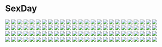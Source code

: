 # SexDay
![](https://konachan.com/image/6c231ea4ae9597682befe4a896bd5c50/Konachan.com%20-%20146348%202girls%20blush%20brown_hair%20butterfly%20flowers%20green_eyes%20hat%20kotobamaru%20original%20red_eyes%20shorts%20thighhighs%20twintails.jpg)
![](https://konachan.com/image/64f41d95fde5e798672a368bd3f1f31c/Konachan.com%20-%20275733%20aqua_eyes%20black_hair%20bow%20braids%20clouds%20gray_hair%20kneehighs%20long_hair%20nijisanji%20pantyhose%20petals%20ponytail%20purple_hair%20rainbow%20short_hair%20skirt%20sky%20tie.jpg)
![](https://konachan.com/image/ca8bba407e1a3f5f2a8e88dfba54a7d2/Konachan.com%20-%20238997%20aliasing%20anthropomorphism%20breasts%20dress%20gloves%20kemono_friends%20long_hair%20pantyhose%20ponytail%20tamakou%20white-naped_crane_%28kemono_friends%29%20wings.jpg)
![](https://konachan.com/image/e6250a7d2444b94d25d1746a071d9665/Konachan.com%20-%2019111%20all_male%20gaara%20male%20naruto.jpg)
![](https://konachan.com/image/6652b83c083d1595e68b028f164ab92e/Konachan.com%20-%20251615%202girls%20anthropomorphism%20blonde_hair%20blush%20brown_hair%20candy%20fireworks%20japanese_clothes%20long_hair%20ro-500_%28kancolle%29%20twintails%20yonjyuugo%20yukata.jpg)
![](https://konachan.com/jpeg/71c36485eaf5b32dfdf3875bc913e2bc/Konachan.com%20-%20205345%20ass%20barefoot%20bikini%20blonde_hair%20blue_eyes%20breasts%20cleavage%20date_wingfield_reiko%20erect_nipples%20fault%20long_hair%20scan%20swimsuit%20taka_tony%20underboob.jpg)
![](https://konachan.com/image/2632d3985de326140aabe6c93f9f4498/Konachan.com%20-%2014410%20anthropomorphism%20club_maniax%20horns%20hug%20lindows%20linspire%20linux%20longhorn%20moon%20nakamura_tatsunori%20os-tan%20vista%20windows.jpg)
![](https://konachan.com/image/cddf512003bf8ac5c00522347d7647bc/Konachan.com%20-%20213709%20book%20braids%20breasts%20cleavage%20leaves%20long_hair%20necklace%20orange_eyes%20orange_hair%20original%20paper%20pointed_ears%20vetina%20wristwear.jpg)
![](https://konachan.com/jpeg/da2f44435e97c06153f1576f0bc9b1be/Konachan.com%20-%20209225%20anthropomorphism%20bow_%28weapon%29%20brown_hair%20japanese_clothes%20kaga_%28kancolle%29%20kantai_collection%20mku%20ponytail%20weapon.jpg)
![](https://konachan.com/image/178c39d67b13042a71d5734d944d38f5/Konachan.com%20-%2051530%20kannagi_crazy_shrine_maidens%20nagi%20nurse.jpg)
![](https://konachan.com/image/8c66b27d5d85232b92029ab0e989c5d2/Konachan.com%20-%20107972%20ano_hi_mita_hana_no_namae_wo_bokutachi_wa_mada_shiranai%20honma_meiko.jpg)
![](https://konachan.com/image/a09888dfffda50cdee064782a9033025/Konachan.com%20-%2051640%20all_male%20animal%20blue%20bubbles%20fish%20green_hair%20male%20original%20shark%20topless%20underwater%20water%20watermark%20yilee.jpg)
![](https://konachan.com/image/a86b1247e007347adbe1016d9b3284ee/Konachan.com%20-%20188332%20dungeon_and_fighter%20hc%20tagme_%28character%29%20zoom_layer.jpg)
![](https://konachan.com/image/cd49ca187224c4ab23af437e455b892b/Konachan.com%20-%20153211%20ane_niku%20dress%20flowers%20green_eyes%20green_hair%20hatsune_miku%20long_hair%20petals%20rose%20vocaloid.jpg)
![](https://konachan.com/image/e2e4ac912083e4d3d52b5e6a9d603619/Konachan.com%20-%2070753%20hidaka_yumemi%20munto%20ono_ichiko.jpg)
![](https://konachan.com/image/ab3505cdda3d4c4c19cb42463fe67cb4/Konachan.com%20-%2018707%20maid%20mia_clementis%20yoake_mae_yori_ruri_iro_na.jpg)
![](https://konachan.com/image/efd9098cc6fa6d10a96d746a46023c36/Konachan.com%20-%20129543%20animal_ears%20bikini_top%20blush%20dog_days%20eclair_martinozzi%20ricotta_elmar.jpg)
![](https://konachan.com/image/e88a3e24130335ee75e95459934e0f49/Konachan.com%20-%20124711%20group%20gumi%20hatsune_miku%20kamui_gakupo%20male%20megurine_luka%20riria009%20vocaloid.jpg)
![](https://konachan.com/image/affc929508793e6e4914c136461a8d20/Konachan.com%20-%2083308%20beatrice%20male%20umineko_no_naku_koro_ni%20ushiromiya_battler.jpg)
![](https://konachan.com/image/3e6d83c5ab1ca108dc553c465f409d9c/Konachan.com%20-%20273990%20animal%20blonde_hair%20blue_eyes%20bow%20boyogo%20butterfly%20fate_grand_order%20fate_%28series%29%20graffiti%20loli%20teddy_bear%20tentacles.jpg)
![](https://konachan.com/image/92236d855893fcb5b906a370d70bef7c/Konachan.com%20-%20132235%20dress%20kagiyama_hina%20nodata%20petals%20touhou%20umbrella.jpg)
![](https://konachan.com/jpeg/5725df0d3f4db2cfc7cdded7c2255777/Konachan.com%20-%2054772%20bakemonogatari%20monogatari_%28series%29%20senjougahara_hitagi%20transparent%20vector.jpg)
![](https://konachan.com/image/595a251cd1ecddacfe3b3359c465f3f4/Konachan.com%20-%20288360%20blush%20braids%20breast_grab%20breasts%20censored%20choker%20clouds%20cum%20lolicept%20long_hair%20nipples%20nude%20orange_eyes%20paizuri%20penis%20signed%20sky%20tree%20white_hair.jpg)
![](https://konachan.com/jpeg/e5e225ee85ac689905e3ccc5d309d329/Konachan.com%20-%20274786%202girls%20blush%20bra%20breasts%20brown_eyes%20cameltoe%20choker%20cleavage%20flowers%20idolmaster%20long_hair%20navel%20open_shirt%20panties%20rose%20shirt%20signed%20twins%20underwear.jpg)
![](https://konachan.com/image/54da10cd84f433277f3b5e0e02ec340d/Konachan.com%20-%20117588%202girls%20animal_ears%20blonde_hair%20bow%20dearmybrothers%20dress%20foxgirl%20green_hair%20hat%20kazami_yuuka%20red_eyes%20short_hair%20touhou%20yakumo_ran.jpg)
![](https://konachan.com/image/db3d8a82ca125f112cdd0646b507469c/Konachan.com%20-%20243370%20clouds%20grass%20mclelun%20nobody%20original%20scenic%20signed%20sky%20sunset.jpg)
![](https://konachan.com/image/bccea1c17392bbb4bdaff2132796f3e2/Konachan.com%20-%20196873%20ass%20ball%20barefoot%20bikini%20blue_eyes%20breasts%20cleavage%20flowers%20glasses%20group%20long_hair%20nardack%20navel%20pink_hair%20scan%20short_hair%20swimsuit%20twintails%20water.jpg)
![](https://konachan.com/image/7a0b175d50c44887e484ab9fc01d361f/Konachan.com%20-%2050823%20blue_eyes%20boots%20breasts%20cleavage%20hat%20kakesu%20marie_rudel%20sakura_strasse%20witch.jpg)
![](https://konachan.com/image/534b8b2ee66ef4e15121b31abe46f27e/Konachan.com%20-%20295335%20abo_%28kawatasyunnnosukesabu%29%20animal_ears%20boots%20cape%20doll%20fang%20halloween%20hat%20lolita_fashion%20original%20pumpkin%20puppet%20red_eyes%20vampire%20white_hair.jpg)
![](https://konachan.com/jpeg/0cd64e0072caf37588923e4ee838cc71/Konachan.com%20-%20239680%20asanagi%20blush%20bodysuit%20breasts%20cameltoe%20chain%20erect_nipples%20eyepatch%20gray_hair%20laura_bodewig%20long_hair%20navel%20nipples%20shackles%20stockings%20thighhighs%20wet.jpg)
![](https://konachan.com/image/644fa156dd82e8014c66858255f2eb63/Konachan.com%20-%2091615%20blush%20christmas%20green_hair%20kagiyama_hina%20long_hair%20lzh%20nude%20touhou.jpg)
![](https://konachan.com/jpeg/44c0ce187933e17559f2925cfe0275a6/Konachan.com%20-%20270056%20animal_ears%20azur_lane%20bunny_ears%20choker%20clouds%20flowers%20gloves%20long_hair%20navel%20necklace%20red_eyes%20rose%20skirt%20sky%20thighhighs%20twintails%20water%20white_hair.jpg)
![](https://konachan.com/image/c954ada1510b63943fbf024768311cd7/Konachan.com%20-%20201884%20clouds%20hatsune_miku%20long_hair%20rotain%20school_uniform%20sky%20twintails%20vocaloid.jpg)
![](https://konachan.com/image/ba5fd36b875d74b7e2f283971db46360/Konachan.com%20-%20201029%20blush%20brown_eyes%20brown_hair%20hoodie%20liliruka_aede%20navel%20shiro-kuro%20short_hair%20skirt%20thighhighs%20torn_clothes.jpg)
![](https://konachan.com/jpeg/e1e5495d05fa6bb8266d0ea1e6c5a65c/Konachan.com%20-%20291584%20ass%20blue_hair%20blush%20bodysuit%20darling_in_the_franxx%20green_eyes%20ichigo_%28darling_in_the_franxx%29%20jet_kimchrea%20short_hair%20skintight%20waifu2x%20watermark.jpg)
![](https://konachan.com/jpeg/ef0cfcdd84689468717e3562c289013c/Konachan.com%20-%20278051%203d%20bakemonogatari%20blood%20dress%20fang%20gradient%20kizumonogatari%20leslyzerosix%20monogatari_%28series%29%20oshino_shinobu%20torn_clothes%20vampire%20wings.jpg)
![](https://konachan.com/image/a018572efc7432423936a7c1fdab1365/Konachan.com%20-%20103049%20akemi_homura%20boots%20crying%20jinn_avalon%20long_hair%20mahou_shoujo_madoka_magica%20pantyhose%20purple_eyes%20purple_hair%20school_uniform%20skirt%20tagme%20tears.jpg)
![](https://konachan.com/image/840538c3b5dd18947eb476afaacf5089/Konachan.com%20-%20211908%20original%20ran%27ou_%28tamago_no_kimi%29.jpg)
![](https://konachan.com/image/a5b7e4dce4e6fae5cddd281aec9080f5/Konachan.com%20-%20245263%20armin_arlert%20book%20erd_gin%20eren_jaeger%20erwin_smith%20group%20gunter_shulz%20hanji_zoe%20kawauso%20male%20paper%20petra_ral%20sasha_browse%20scarf%20skirt%20tagme.jpg)
![](https://konachan.com/jpeg/a4e385779a3e0a41981d018e0047243e/Konachan.com%20-%20256562%20barefoot%20blush%20bra%20breasts%20brown_hair%20cleavage%20couch%20game_console%20long_hair%20navel%20open_shirt%20original%20panties%20purple_eyes%20skirt%20super_pig%20underwear.jpg)
![](https://konachan.com/image/74dce8d74519bb3fb54a47e8e6f2a5ca/Konachan.com%20-%20111812%20h2so4%20original.jpg)
![](https://konachan.com/image/348eabb95ddb65c5783015dbc562d001/Konachan.com%20-%20298109%20blush%20fate_kaleid_liner_prisma_illya%20fate_%28series%29%20illyasviel_von_einzbern%20loli%20long_hair%20pink_hair%20sky%20taku_michi%20water%20winter.jpg)
![](https://konachan.com/image/4f55d9e57e283af817a3dc76b85d8054/Konachan.com%20-%20110229%20akiyama_mio%20bikini%20black_hair%20k-on%21%20long_hair%20swimsuit%20white.jpg)
![](https://konachan.com/image/b70e130aa3dea364afc0c247df201af0/Konachan.com%20-%20231435%20hoodie%20landscape%20nauimusuka%20original%20scenic.jpg)
![](https://konachan.com/jpeg/2e1e1a2e5b991990354313fc5adbde07/Konachan.com%20-%20172502%20bed%20blush%20bra%20breasts%20clochette%20long_hair%20nipples%20open_shirt%20panties%20panty_pull%20shintaro%20swimsuit%20thighhighs%20twintails%20uncensored%20underwear%20white_hair.jpg)
![](https://konachan.com/image/554eb4f1a3de3caaea8cf8430f1f79bb/Konachan.com%20-%2072045%20madobe_nanami%20microsoft%20os-tan%20windows.jpg)
![](https://konachan.com/image/876653e4f490b60e0c67610107c69d37/Konachan.com%20-%20183337%202girls%20black_hair%20dress%20houjuu_nue%20lzh%20short_hair%20skirt%20tatara_kogasa%20thighhighs%20touhou%20wings.jpg)
![](https://konachan.com/image/5cab4431bc6ce4c62667f479f8e888b4/Konachan.com%20-%2036565%20maid%20mikeou.jpg)
![](https://konachan.com/jpeg/4b276a29f62cf0203879c0c9ee9c014a/Konachan.com%20-%20191609%20apple%20barefoot%20food%20fruit%20fuuna_%28conclusion%29%20gray_hair%20long_hair%20original%20red_eyes%20ribbons%20skirt%20tree.jpg)
![](https://konachan.com/jpeg/47203c08a8aa03ceb5fb44ccc4c1da0d/Konachan.com%20-%20286932%20atelier_kaguya%20censored%20choco_chip%20game_cg%20natsuno_ai%20navel%20nee-chan_no_susume%20nude%20pussy.jpg)
![](https://konachan.com/jpeg/91a696c9e9463cf0f338b8748d7e110c/Konachan.com%20-%20294818%20apple%20candy%20food%20fruit%20game_cg%20gray_eyes%20gray_hair%20katahira_yuuna%20minamihama_yoriko%20more_%28company%29%20school_uniform%20swallowtail.jpg)
![](https://konachan.com/image/f4b56a776ec7a5075c0d009203a7b4e0/Konachan.com%20-%2059227%20ass%20breasts%20long_hair%20open_shirt%20sara_sara_sasara%20shirotae_aya.jpg)
![](https://konachan.com/jpeg/480d7a694f51005c53657576fd81e5bd/Konachan.com%20-%20285628%20animal_ears%20asamura_hiori%20bikini%20black_hair%20breasts%20cameltoe%20close%20clouds%20horshid_%28pso2%29%20navel%20phantasy_star_online_2%20short_hair%20sky%20swimsuit.jpg)
![](https://konachan.com/image/84ecc2aa03e14b7d009803faf4f9406d/Konachan.com%20-%20190738%20animal%20boots%20brown_hair%20building%20caring201%20city%20fish%20original%20underwater%20water%20wristwear.jpg)
![](https://konachan.com/image/d3927499d0c023ee77b1b18e5367c295/Konachan.com%20-%20223336%20barefoot%20dress%20garter%20gradient%20gray%20ia%20long_hair%20pink_hair%20vocaloid%20white%20xiayu93.jpg)
![](https://konachan.com/jpeg/928884eeff02c27b58f6151ebf71a7ab/Konachan.com%20-%2030650%20beach%20inohara_masato%20kamikita_komari%20kurugaya_yuiko%20little_busters%21%20miyazawa_kengo%20naoe_riki%20natsume_kyosuke%20natsume_rin%20nishizono_mio%20saigusa_haruka.jpg)
![](https://konachan.com/image/ea52b0b496c8dfbe98302173aa5ccf1d/Konachan.com%20-%20261594%20animal%20bird%20darling_in_the_franxx%20feathers%20green_eyes%20horns%20long_hair%20pink_hair%20scarf%20school_uniform%20signed%20skirt%20tel-o%20zero_two.jpg)
![](https://konachan.com/jpeg/9374d1d662cd4926342c8f562c4eb7e2/Konachan.com%20-%20291814%202girls%20anthropomorphism%20close%20girls_frontline%20kar98k_%28girls_frontline%29%20keenh%20wa2000_%28girls_frontline%29.jpg)
![](https://konachan.com/image/f113dd74910a39692505d92901bf41f9/Konachan.com%20-%20161544%20blonde_hair%20flowers%20qin%20touhou%20yakumo_yukari.jpg)
![](https://konachan.com/image/dc4b9126f7785988f3d58d341cd8c5a8/Konachan.com%20-%20107769%20chitose_senri%20fuji_shuusuke%20kajimoto_takahisa%20prince_of_tennis%20shishido_ryou%20tachikiri_tai.jpg)
![](https://konachan.com/image/cd4461a98ff76c101af080b2f05412d1/Konachan.com%20-%20281906%20black_hair%20blonde_hair%20blue_eyes%20blush%20bra%20headband%20kestrel%20long_hair%20panties%20ribbons%20school_uniform%20thighhighs%20twintails%20underwear%20undressing%20yuri.jpg)
![](https://konachan.com/image/9133222e35f136681ebe82ba31bc373d/Konachan.com%20-%20270953%20all_male%20book%20boots%20charle_%28sdorica%29%20lamier%20logo%20long_hair%20mage%20magic%20male%20orange_eyes%20sdorica_-sunset-%20white_hair.jpg)
![](https://konachan.com/image/8891e230b920c26bb2a05a47fb75961f/Konachan.com%20-%208636%20saigyouji_yuyuko%20touhou.jpg)
![](https://konachan.com/jpeg/284764d726e33ff095126f2ff5db152d/Konachan.com%20-%20272606%20alchemist_mafercca%20ass%20blush%20game_cg%20long_hair%20mirror_%28game%29%20purple_hair%20red_eyes%20tagme_%28artist%29%20witch.jpg)
![](https://konachan.com/image/f98e2bdb274afa4a5dd89e2290ae7efd/Konachan.com%20-%20174602%20aqua_hair%20blush%20brown_eyes%20candy%20food%20glasses%20headband%20long_hair%20original%20sekiyu-mngk%20twintails.jpg)
![](https://konachan.com/image/f4de690cb1ded22c036b89b5dd00a2e8/Konachan.com%20-%2076883%20akira_kaburagi_regendorf%20dance_in_the_vampire_bund.jpg)
![](https://konachan.com/image/c96e23848780e1a7e7bbc624dd2c2f36/Konachan.com%20-%20259629%20ass%20blush%20dress%20fang%20garter_belt%20gloves%20gray_hair%20hat%20long_hair%20nopan%20rensouhou-kun%20school_uniform%20swim_ring%20thighhighs%20twintails%20water%20yellow_eyes.jpg)
![](https://konachan.com/image/546d17d566efdb366df79d71402d55d9/Konachan.com%20-%2052945%20green_hair%20japanese_clothes%20kochiya_sanae%20long_hair%20miko%20touhou%20yellow_eyes.jpg)
![](https://konachan.com/jpeg/18025aefaa9b27c4732367ae3ef90a1e/Konachan.com%20-%2098535%20food%20game_cg%20group%20hananomiya_ako%20kona_nako%20male%20munemoto_tsubakiko%20nishimata_aoi%20school_uniform%20touno_sakurako%20yamino_yumeko%20yashiki_momoharu.jpg)
![](https://konachan.com/image/20201412151dcca3746c5979eea49402/Konachan.com%20-%20115236%20bou_nin%20dress%20flowers%20original%20ponytail%20stars%20white_hair.jpg)
![](https://konachan.com/jpeg/acc9dd9f5a5eff5def7916619bfd4966/Konachan.com%20-%20194146%20all_male%20dgx_%28hovan%29%20glasses%20group%20headphones%20male%20monochrome%20persona%20persona_2%20persona_3%20persona_4%20short_hair%20suit%20suou_tatsuya%20tie%20uniform.jpg)
![](https://konachan.com/jpeg/c621cafeed1797ce0789ad1718907dfe/Konachan.com%20-%20113472%20bed%20blush%20bra%20brown_hair%20game_cg%20hinamidori_chiwa%20panties%20pochi_to_goshujin-sama%20purple_eyes%20skyfish%20tsurugi_hagane%20underwear.jpg)
![](https://konachan.com/image/f2410b63c3a16beeba4a198764e654e5/Konachan.com%20-%20218681%20beach%20building%20clouds%20nobody%20scenic%20sky%20tree%20water%20yuuki_makoto.jpg)
![](https://konachan.com/image/665b6b2adeb554b43c58ed5db6222618/Konachan.com%20-%20163627%20apron%20black_hair%20breasts%20korie_riko%20lump_of_sugar%20magical_charming%21%20naked_apron%20nipples%20shirakano_himeyuri.jpg)
![](https://konachan.com/jpeg/5c42cbd2c37a87bba4c3aade3ffb2841/Konachan.com%20-%20163277%20gmot%20hijiri_byakuren%20sideboob%20touhou.jpg)
![](https://konachan.com/jpeg/b1b667f2baeaf9f3bd1f18e2850c5f9e/Konachan.com%20-%2040660%20black%20shinigami%20soul_eater.jpg)
![](https://konachan.com/image/d7f2f7b241e32e378e8e37f59ac4dffd/Konachan.com%20-%20262840%20anthropomorphism%20azur_lane%20swd3e2%20victorious_%28azur_lane%29%20watermark.jpg)
![](https://konachan.com/image/ff62a97c6f840cb34c6bc5aa7b966b08/Konachan.com%20-%2095727%20tagme.jpg)
![](https://konachan.com/image/ea7f8c380796edf26e49b4d583446796/Konachan.com%20-%2026972%20code_geass%20euphemia_li_britannia%20lelouch_lamperouge%20loli%20male%20nunnally_lamperouge.jpg)
![](https://konachan.com/image/6a107b848242eaaf33b590a54136bc4d/Konachan.com%20-%2053506%20aqua_eyes%20aqua_hair%20blue%20elbow_gloves%20gloves%20hatsune_miku%20long_hair%20skirt%20tattoo%20thighhighs%20tie%20twintails%20vocaloid.jpg)
![](https://konachan.com/image/e04b35e1b3fe22f9d70607a46e1cdc86/Konachan.com%20-%2076774%20earth%20grand_zamboa%20kamina%20kz-kura%20mecha%20planet%20simon%20space%20stars%20tengen_toppa_gurren_lagann%20tengen_toppa_gurren-lagann_%28mecha%29.jpg)
![](https://konachan.com/jpeg/74a59fc3f2d75d919420c810efc8f090/Konachan.com%20-%20141959%20aqua_eyes%20aqua_hair%20blush%20bra%20hatsune_miku%20long_hair%20panties%20see_through%20skirt%20striped_panties%20thighhighs%20twintails%20underwear%20upskirt%20vocaloid%20wokada.jpg)
![](https://konachan.com/image/530a3cbc094167d658ea4e2957b50b68/Konachan.com%20-%20218169%20animal_ears%20aqua_eyes%20aqua_hair%20bra%20catgirl%20garter_belt%20hatsune_miku%20long_hair%20stockings%20tail%20thighhighs%20twintails%20underwear%20vocaloid.jpg)
![](https://konachan.com/image/cb902b2a3b39df3efe4bbaa86631c299/Konachan.com%20-%20201706%20jpeg_artifacts%20long_hair%20original%20pixiv_fantasia%20purple_eyes%20purple_hair%20sishenfan.jpg)
![](https://konachan.com/jpeg/93ed250458132e2f88eec7dde8024f5c/Konachan.com%20-%20183492%20tagme.jpg)
![](https://konachan.com/jpeg/593f2ffa6e06b0c5bd587b79224a34ae/Konachan.com%20-%20141182%20black_hair%20book%20bow%20game_cg%20goka_michiru%20headband%20male%20pantyhose%20purple_eyes%20ribbons%20school_uniform%20shackles%20shishigatani_ushio%20yellow_eyes.jpg)
![](https://konachan.com/image/d1670b3c6621d94608a4b99cb63b6809/Konachan.com%20-%20213467%20bandage%20blonde_hair%20blue_eyes%20boat%20cat_smile%20elbow_gloves%20gloves%20gods%20headband%20long_hair%20panties%20rensouhou-chan%20thighhighs%20underwear%20water.jpg)
![](https://konachan.com/jpeg/e7bf45998d28dffd8f9064207063df2f/Konachan.com%20-%20257482%20aqua_eyes%20asami_asami%20bed%20blush%20breasts%20brown_hair%20censored%20fang%20game_cg%20hibiki_works%20long_hair%20navel%20nipples%20penis%20ponytail%20pussy%20spread_legs.jpg)
![](https://konachan.com/image/bdecb7567163d163ea17b552427dfc94/Konachan.com%20-%20267544%20blush%20hazuki_natsu%20japanese_clothes%20petals%20ponytail%20purple_eyes%20purple_hair%20ribbons%20short_hair%20signed%20tenjin_kotone%20tenjin_kotone_%28channel%29%20wink.jpg)
![](https://konachan.com/image/325aba4df4fc1000ed12ab2cb2717b21/Konachan.com%20-%20194806%20aircraft%20bai_yemeng%20brown_hair%20clouds%20fire%20necklace%20original%20tattoo%20tian_ling_qian_ye.jpg)
![](https://konachan.com/image/bec36f79f582a6ed1053e7860d31706f/Konachan.com%20-%20214347%20hatsune_miku%20prime%20vocaloid.jpg)
![](https://konachan.com/jpeg/a18f4d64ba5d4a63066c0f088e21bfb3/Konachan.com%20-%2034770%20aquanauts_of_a_morning_calm%20asanagi_mio%20tagme%20takanashi_miyuki.jpg)
![](https://konachan.com/image/dd69492cdde691fc4b01ca78d7f10fff/Konachan.com%20-%20113019%20anus%20braids%20breasts%20censored%20izayoi_sakuya%20nipples%20nopan%20pussy%20spread_legs%20thighhighs%20touhou%20white_hair.jpg)
![](https://konachan.com/image/61738ae69dc1dc251faf7f5b3fd861cc/Konachan.com%20-%20263022%20darling_in_the_franxx%20doll%20group%20ikuno_%28darling_in_the_franxx%29%20kayano_yuki%20logo%20miku_%28darling_in_the_franxx%29%20watermark%20zero_two.jpg)
![](https://konachan.com/image/23267d6544d4749422760c196c28d843/Konachan.com%20-%2098780%20aoki_kou%20bakuman%20breasts%20close%20kazumu%20nipples%20topless.jpg)
![](https://konachan.com/jpeg/0a20999b842809ed62db8c706c5036dc/Konachan.com%20-%20132049%20aqua_eyes%20aqua_hair%20hatsune_miku%20headphones%20long_hair%20nakasaki_hydra%20thighhighs%20twintails%20vocaloid.jpg)
![](https://konachan.com/jpeg/18cdefd8b005978f9a44d77c8d5dd804/Konachan.com%20-%20127463%20diesel-turbo%20gloves%20mahou_shoujo_lyrical_nanoha%20takamachi_nanoha%20tears%20twintails%20weapon.jpg)
![](https://konachan.com/jpeg/ab4e2f0769b8120178c25185e5969042/Konachan.com%20-%20132173%20game_cg%20kannatsuki_noboru%20male%20sousouki_reginald%20twins%20vanessa_twanbach%20veronica_twanbach.jpg)
![](https://konachan.com/image/3b228091ba19284658f540c43aa7e4c0/Konachan.com%20-%20127127%20alice_margatroid%20blonde_hair%20blue_eyes%20close%20macross%20macross_frontier%20mage%20parody%20short_hair%20touhou%20ume_%28noraneko%29.jpg)
![](https://konachan.com/image/bccb6f6f809acc29b679e5b878d2fc88/Konachan.com%20-%20199460%20armor%20blonde_hair%20breasts%20cape%20cleavage%20dark%20long_hair%20original%20pixiv_fantasia%20ponytail%20weapon%20zhu_xing_binggaan.jpg)
